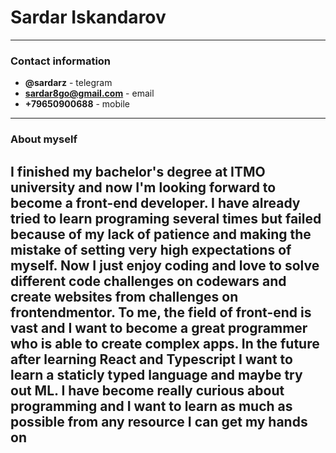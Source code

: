 # Sardar Iskandarov
---
### Contact information
- **@sardarz** - telegram
- **sardar8go@gmail.com** - email
- **+79650900688** - mobile
---
### About myself
I finished my bachelor's degree at ITMO university and now I'm looking forward to become a front-end developer. I have already tried to learn programing several times but failed because of my lack of patience and making the mistake of setting very high expectations of myself. Now I just enjoy coding and love to solve different code challenges on codewars and create websites from challenges on frontendmentor. To me, the field of front-end is vast and I want to become a great programmer who is able to create complex apps. In the future after learning React and Typescript I want to learn a staticly typed language and maybe try out ML. I have become really curious about programming and I want to learn as much as possible from any resource I can get my hands on
---
